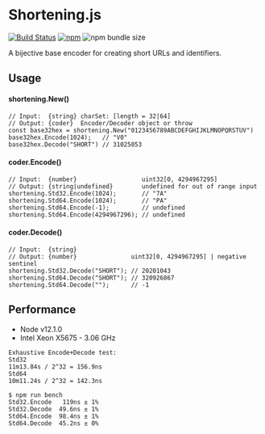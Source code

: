 # Shortening.js
[![Build Status](https://img.shields.io/travis/com/neilvallon/shortening.js/master.svg)](https://travis-ci.com/neilvallon/shortening.js) [![npm](https://img.shields.io/npm/v/shortening.svg)](https://www.npmjs.com/package/shortening) ![npm bundle size](https://img.shields.io/bundlephobia/minzip/shortening.svg)

A bijective base encoder for creating short URLs and identifiers.

## Usage

#### shortening.New()
```
// Input:  {string} charSet: [length = 32|64]
// Output: {coder}  Encoder/Decoder object or throw
const base32hex = shortening.New("0123456789ABCDEFGHIJKLMNOPQRSTUV")
base32hex.Encode(1024);   // "V0"
base32hex.Decode("SHORT") // 31025053
```

#### coder.Encode()
```
// Input:  {number}                  uint32[0, 4294967295]
// Output: {string|undefined}        undefined for out of range input
shortening.Std32.Encode(1024);       // "7A"
shortening.Std64.Encode(1024);       // "PA"
shortening.Std64.Encode(-1);         // undefined
shortening.Std64.Encode(4294967296); // undefined
```

#### coder.Decode()
```
// Input:  {string}
// Output: {number}               uint32[0, 4294967295] | negative sentinel
shortening.Std32.Decode("SHORT"); // 20201043
shortening.Std64.Decode("SHORT"); // 320926867
shortening.Std64.Decode("");      // -1
```

## Performance
* Node v12.1.0
* Intel Xeon X5675 - 3.06 GHz

```
Exhaustive Encode+Decode test:
Std32
11m13.84s / 2^32 = 156.9ns
Std64
10m11.24s / 2^32 = 142.3ns

$ npm run bench
Std32.Encode   119ns ± 1%
Std32.Decode  49.6ns ± 1%
Std64.Encode  98.4ns ± 1%
Std64.Decode  45.2ns ± 0%
```
